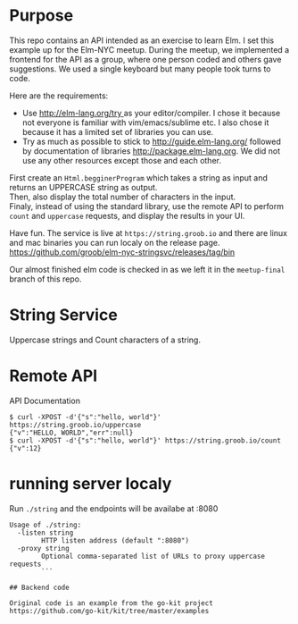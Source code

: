 # Purpose
This repo contains an API intended as an exercise to learn Elm. I set this example up for the Elm-NYC meetup. 
During the meetup, we implemented a frontend for the API as a group, where one person coded and others gave suggestions. 
We used a single keyboard but many people took turns to code.

Here are the requirements:
* Use [http://elm-lang.org/try ](http://elm-lang.org/try) as your editor/compiler. I chose it because not everyone is familiar with vim/emacs/sublime etc. I also chose it because it has a limited set of libraries you can use.
* Try as much as possible to stick to http://guide.elm-lang.org/ followed by documentation of libraries http://package.elm-lang.org. We did not use any other resources except those and each other.

First create an `Html.begginerProgram` which takes a string as input and returns an UPPERCASE string as output.  
Then, also display the total number of characters in the input.  
Finaly, instead of using the standard library, use the remote API to perform `count` and `uppercase` requests, and display the results in your UI.  

Have fun. The service is live at `https://string.groob.io` and there are linux and mac binaries you can run localy on the release page. https://github.com/groob/elm-nyc-stringsvc/releases/tag/bin

Our almost finished elm code is checked in as we left it in the `meetup-final` branch of this repo.  

# String Service
Uppercase strings and Count characters of a string.

# Remote API
API Documentation
```
$ curl -XPOST -d'{"s":"hello, world"}' https://string.groob.io/uppercase
{"v":"HELLO, WORLD","err":null}
$ curl -XPOST -d'{"s":"hello, world"}' https://string.groob.io/count
{"v":12}
```

# running server localy

Run `./string` and the endpoints will be availabe at :8080
```
Usage of ./string:
  -listen string
        HTTP listen address (default ":8080")
  -proxy string
        Optional comma-separated list of URLs to proxy uppercase requests
        ```

## Backend code

Original code is an example from the go-kit project
https://github.com/go-kit/kit/tree/master/examples

